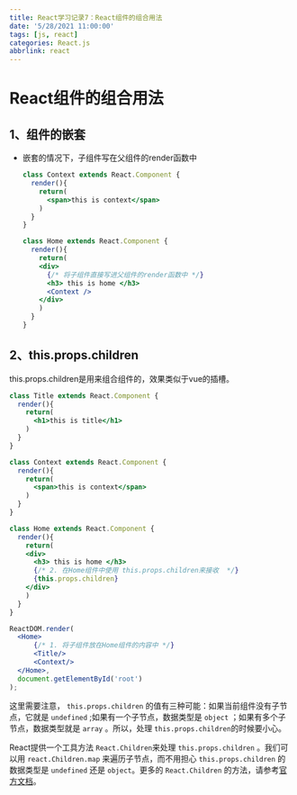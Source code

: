 ```yaml
---
title: React学习记录7：React组件的组合用法
date: '5/28/2021 11:00:00'
tags: [js, react]
categories: React.js
abbrlink: react
---
```


# React组件的组合用法

## 1、组件的嵌套

- 嵌套的情况下，子组件写在父组件的render函数中

  ```jsx
  class Context extends React.Component {
    render(){
      return(
        <span>this is context</span>
      )
    }
  }
  
  class Home extends React.Component {
    render(){
      return(
      <div>      
        {/* 将子组件直接写进父组件的render函数中 */}
        <h3> this is home </h3>
        <Context />
      </div>
      )
    }
  }
  ```

  

  

## 2、this.props.children

this.props.children是用来组合组件的，效果类似于vue的插槽。

```jsx
class Title extends React.Component {
  render(){
    return(
      <h1>this is title</h1>
    )
  }
}

class Context extends React.Component {
  render(){
    return(
      <span>this is context</span>
    )
  }
}

class Home extends React.Component {
  render(){
    return(
    <div>
      <h3> this is home </h3>
      {/* 2. 在Home组件中使用 this.props.children来接收  */}
      {this.props.children}
    </div>
    )
  }
}

ReactDOM.render(
  <Home>
      {/* 1. 将子组件放在Home组件的内容中 */}
      <Title/>
      <Context/>
  </Home>,
  document.getElementById('root')
);
```

这里需要注意， `this.props.children` 的值有三种可能：如果当前组件没有子节点，它就是 `undefined` ;如果有一个子节点，数据类型是 `object` ；如果有多个子节点，数据类型就是 `array` 。所以，处理 `this.props.children`的时候要小心。

React提供一个工具方法 `React.Children`来处理 `this.props.children` 。我们可以用 `react.Children.map` 来遍历子节点，而不用担心 `this.props.children` 的数据类型是 `undefined` 还是 `object`。更多的 `React.Children` 的方法，请参考[官方文档](https://facebook.github.io/react/docs/top-level-api.html#react.children)。
